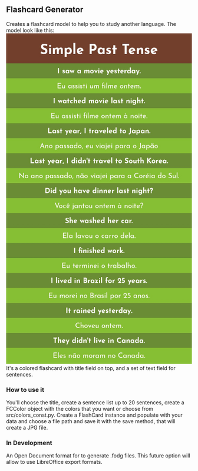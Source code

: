 ## Flashcard Generator
Creates a flashcard model to help you to study another language. The model look like this:
<br/>
![Flashcard Image](examples/fc_example.jpg)
<br/>
It's a colored flashcard with title field on top, and a set of text field for sentences.

### How to use it
You'll choose the title, create a sentence list up to 20 sentences, create a FCColor object with the colors that you want or choose from src/colors_const.py. Create a FlashCard instance and populate with your data and choose a file path and save it with the save method, that will create a JPG file.

### In Development
An Open Document format for to generate .fodg files. This future option will allow to use LibreOffice export formats.
